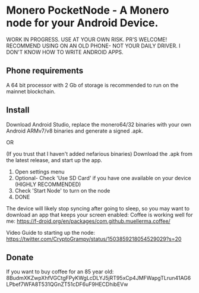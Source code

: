 # Monero PocketNode - A Monero node for your Android Device.

WORK IN PROGRESS.  USE AT YOUR OWN RISK.  PR'S WELCOME!  RECOMMEND USING ON AN OLD PHONE- NOT YOUR DAILY DRIVER.  I DON'T KNOW HOW TO WRITE ANDROID APPS.

## Phone requirements
A 64 bit processor with 2 Gb of storage is recommended to run on the mainnet blockchain.

## Install 

Download Android Studio, replace the monero64/32 binaries with your own Android ARMv7/v8 binaries and generate a signed .apk.

OR

(If you trust that I haven't added nefarious binaries) Download the .apk from the latest release, and start up the app. 

1. Open settings menu
2. Optional- Check 'Use SD Card' if you have one available on your device (HIGHLY RECOMMENDED)
3. Check 'Start Node' to turn on the node
4. DONE

The device will likely stop syncing after going to sleep, so you may want to download an app that keeps your screen enabled: Coffee is working well for me: https://f-droid.org/en/packages/com.github.muellerma.coffee/

Video Guide to starting up the node: https://twitter.com/CryptoGrampy/status/1503859218054529029?s=20

## Donate

If you want to buy coffee for an 85 year old: 8BudmXKZwpXhfVGCtgFPyKWgLcDLYJ5jRT95xCp4JMFWapgTLrun41AG6LPbef7WFA8T531QGnZT51cDF6uF9HECDhibEVw

